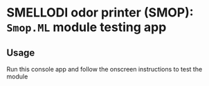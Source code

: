 # SMELLODI odor printer (SMOP): `Smop.ML` module testing app

## Usage

Run this console app and follow the onscreen instructions to test the module
